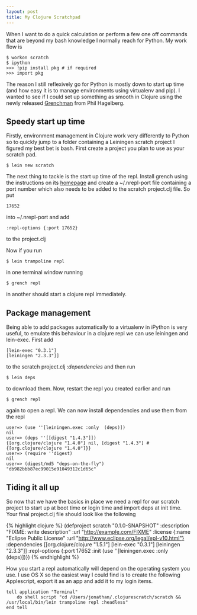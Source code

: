 ```yaml
---
layout: post
title: My Clojure Scratchpad
---
```


When I want to do a quick calculation or perform a few one off commands that are beyond my bash knowledge I normally reach for Python. <!--excerpt--> My work flow is

    $ workon scratch
    $ ipython
    >>> !pip install pkg # if required
    >>> import pkg

The reason I still reflexively go for Python is mostly down to start up time (and how easy it is to manage environments using virtualenv and pip). I wanted to see if I could set up something as smooth in Clojure using the newly released [Grenchman][1] from Phil Hagelberg.

## Speedy start up time

Firstly, environment management in Clojure work very differently to Python so to quickly jump to a folder containing a Leiningen scratch project I figured my best bet is bash. First create a project you plan to use as your scratch pad.

    $ lein new scratch

The next thing to tackle is the start up time of the repl. Install grench using the instructions on its [homepage][1] and create a ~/.nrepl-port file containing a port number which also needs to be added to the scratch project.clj file. So put

    17652

into ~/.nrepl-port and add

    :repl-options {:port 17652} 

to the project.clj

Now if you run 

    $ lein trampoline repl

in one terminal window running

    $ grench repl

in another should start a clojure repl immediately.

## Package management

Being able to add packages automatically to a virtualenv in iPython is very useful, to emulate this behaviour in a clojure repl we can use leiningen and lein-exec. First add

    [lein-exec "0.3.1"]
    [leiningen "2.3.3"]]

to the scratch project.clj *:dependencies* and then run

    $ lein deps

to download them. Now, restart the repl you created earlier and run 

    $ grench repl

again to open a repl. We can now install dependencies and use them from the repl

	user=> (use ''[leiningen.exec :only  (deps)])
	nil
	user=> (deps ''[[digest "1.4.3"]])
	{[org.clojure/clojure "1.4.0"] nil, [digest "1.4.3"] #{[org.clojure/clojure "1.4.0"]}}
	user=> (require ''digest)
	nil
	user=> (digest/md5 "deps-on-the-fly")
	"db982bbb87ec99015e91049312c1d65c"

## Tiding it all up

So now that we have the basics in place we need a repl for our scratch project to start up at boot time or login time and import deps at init time. Your final project.clj file should look like the following

{% highlight clojure %}
	(defproject scratch "0.1.0-SNAPSHOT"
	  :description "FIXME: write description"
	  :url "http://example.com/FIXME"
	  :license {:name "Eclipse Public License"
   		        :url "http://www.eclipse.org/legal/epl-v10.html"}
	  :dependencies [[org.clojure/clojure "1.5.1"]
   		             [lein-exec "0.3.1"]
       	             [leiningen "2.3.3"]]
	  :repl-options {:port 17652
   		             :init (use ''[leiningen.exec :only  (deps)])})
{% endhighlight %}

How you start a repl automatically will depend on the operating system you use. I use OS X so the easiest way I could find is to create the following Applescript, export it as an app and add it to my login items.

    tell application "Terminal"
        do shell script "cd /Users/jonathan/.clojurescratch/scratch && /usr/local/bin/lein trampoline repl :headless"
    end tell


[1]: http://leiningen.org/grench.html "Grenchman Homepage"
